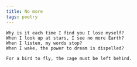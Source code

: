 ```yaml
---
title: No more
tags: poetry
---
```


    Why is it each time I find you I lose myself?
    When I look up at stars, I see no more Earth?
    When I listen, my words stop?
    When I wake, the power to dream is dispelled?

    For a bird to fly, the cage must be left behind.



